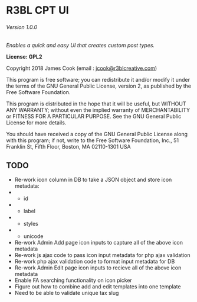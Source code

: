 # R3BL CPT UI

###### Version 1.0.0

*Enables a quick and easy UI that creates custom post types.*

**License: GPL2**

Copyright 2018  James Cook  (email : jcook@r3blcreative.com)

This program is free software; you can redistribute it and/or modify
it under the terms of the GNU General Public License, version 2, as
published by the Free Software Foundation.

This program is distributed in the hope that it will be useful,
but WITHOUT ANY WARRANTY; without even the implied warranty of
MERCHANTABILITY or FITNESS FOR A PARTICULAR PURPOSE.  See the
GNU General Public License for more details.

You should have received a copy of the GNU General Public License
along with this program; if not, write to the Free Software
Foundation, Inc., 51 Franklin St, Fifth Floor, Boston, MA  02110-1301  USA

## TODO
- Re-work icon column in DB to take a JSON object and store icon metadata:
- - id
- - label
- - styles
- - unicode
- Re-work Admin Add page icon inputs to capture all of the above icon metadata
- Re-work js ajax code to pass icon input metadata for php ajax validation
- Re-work php ajax validation code to format input metadata for DB
- Re-work Admin Edit page icon inputs to recieve all of the above icon metadata
- Enable FA searching functionality on icon picker
- Figure out how to combine add and edit templates into one template
- Need to be able to validate unique tax slug